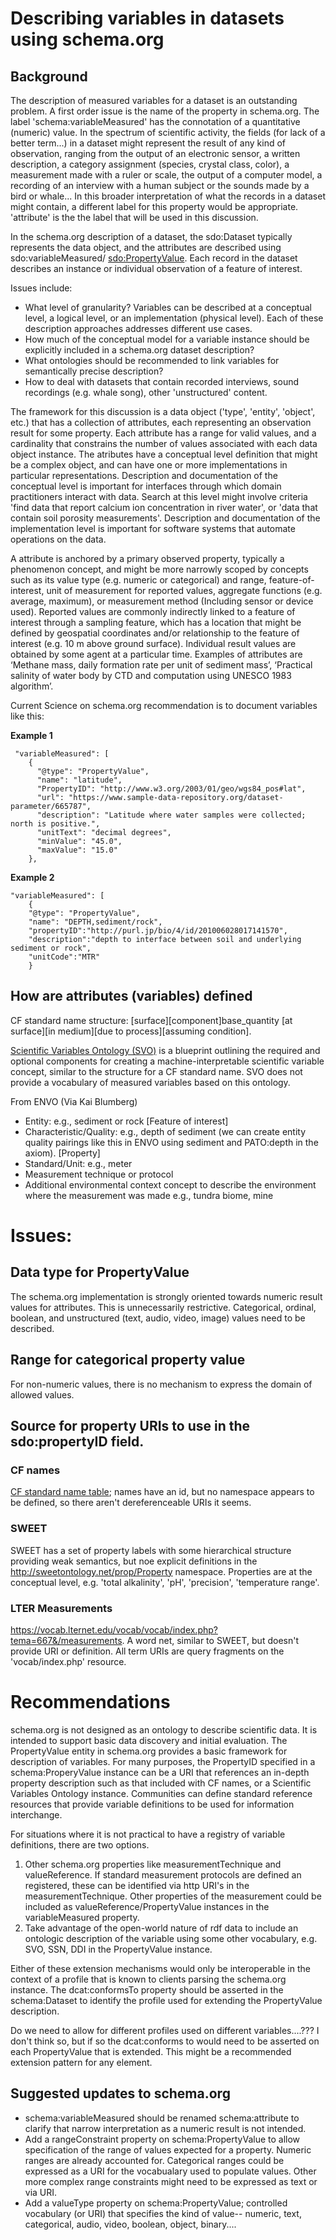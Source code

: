 # Describing variables in datasets using schema.org

## Background
The description of measured variables for a dataset is an outstanding problem. A first order issue is the name of the property in schema.org. The label  'schema:variableMeasured' has the connotation of a quantitative (numeric) value. In the spectrum of scientific activity, the fields (for lack of a better term...) in a dataset might represent the result of any kind of observation, ranging from the output of an electronic sensor, a written description, a category assignment (species, crystal class, color), a measurement made with a ruler or scale, the output of a computer model, a recording of an interview with a human subject or the sounds made by a bird or whale...   In this broader interpretation of what the records in a dataset might contain, a different label for this property would be appropriate.  'attribute' is the the label that will be used in this discussion. 

In the schema.org description of a dataset, the sdo:Dataset typically represents the data object, and the attributes are described using sdo:variableMeasured/
[sdo:PropertyValue](https://schema.org/PropertyValue). Each record in the dataset describes an instance or individual observation of a feature of interest.

Issues include:

- What level of granularity? Variables can be described at a conceptual level, a logical level, or an implementation (physical level).  Each of these description approaches addresses different use cases.
- How much of the conceptual model for a variable instance should be explicitly included in a schema.org dataset description? 
- What ontologies should be recommended to link variables for semantically precise description?
- How to deal with datasets that contain recorded interviews, sound recordings (e.g. whale song), other 'unstructured' content. 

The framework for this discussion is a data object ('type', 'entity', 'object', etc.) that has a collection of attributes, each representing an observation result for some property. Each attribute has a range for valid values, and a cardinality that constrains the number of values associated with each data object instance. The atributes have a conceptual level definition that might be a complex object, and can have one or more implementations in particular representations. Description and documentation of the conceptual level is important for interfaces through which domain practitioners interact with data. Search at this level might involve criteria 'find data that report calcium ion concentration in river water', or 'data that contain soil porosity measurements'. Description and documentation of the implementation level is important for software systems that automate operations on the data.  

A attribute is anchored by a primary observed property, typically a phenomenon concept, and might be more narrowly scoped by concepts such as its value type (e.g. numeric or categorical) and range, feature-of-interest, unit of measurement for reported values, aggregate functions (e.g. average, maximum), or measurement method (Including sensor or device used). Reported values are commonly indirectly linked to a feature of interest through a sampling feature, which has a location that might be defined by geospatial coordinates and/or relationship to the feature of interest (e.g. 10 m above ground surface). Individual result values are obtained by some agent at a particular time.  Examples of attributes are ‘Methane mass, daily formation rate per unit of sediment mass’, ‘Practical salinity of water body by CTD and computation using UNESCO 1983 algorithm’.

Current Science on schema.org recommendation is to document variables like this:

**Example 1**
```
 "variableMeasured": [
    {
      "@type": "PropertyValue",
      "name": "latitude",
      "PropertyID": "http://www.w3.org/2003/01/geo/wgs84_pos#lat",
      "url": "https://www.sample-data-repository.org/dataset-parameter/665787",
      "description": "Latitude where water samples were collected; north is positive.",
      "unitText": "decimal degrees",
      "minValue": "45.0",
      "maxValue": "15.0"
    },
```

**Example 2**
```
"variableMeasured": [
	{
	"@type": "PropertyValue",
	"name": "DEPTH,sediment/rock",
	"propertyID":"http://purl.jp/bio/4/id/201006028017141570", 
	"description":"depth to interface between soil and underlying sediment or rock", 
	"unitCode":"MTR"
	}
``` 

## How are attributes (variables) defined
CF standard name structure:
[surface][component]base_quantity [at surface][in medium][due to process][assuming condition].

[Scientific Variables Ontology (SVO)](http://www.geoscienceontology.org/svo/1.0.0/) is a blueprint outlining the required and optional components for creating a machine-interpretable scientific variable concept, similar to the structure for a CF standard name. SVO does not provide a vocabulary of measured variables based on this ontology. 


From ENVO (Via Kai Blumberg)
- Entity: e.g., sediment or rock [Feature of interest]
- Characteristic/Quality: e.g., depth of sediment (we can create entity quality pairings like this in ENVO using sediment and PATO:depth in the axiom). [Property]
- Standard/Unit: e.g., meter
- Measurement technique or protocol
- Additional environmental context concept to describe the environment where the measurement was made e.g., tundra biome, mine


# Issues:

## Data type for PropertyValue
The schema.org implementation is strongly oriented towards numeric result values for attributes. This is unnecessarily restrictive. Categorical, ordinal, boolean, and unstructured (text, audio, video, image) values need to be described.  

## Range for categorical property value
For non-numeric values, there is no mechanism to express the domain of allowed values. 

## Source for property URIs to use in the sdo:propertyID field. 
### CF names 
[CF standard name table]( https://cfconventions.org/Data/cf-standard-names/73/src/cf-standard-name-table.xml); names have an id, but no namespace appears to be defined, so there aren't dereferenceable URIs it seems.

### SWEET
SWEET has a set of property labels with some hierarchical structure providing weak semantics, but noe explicit definitions in the http://sweetontology.net/prop/Property namespace. Properties are at the conceptual level, e.g. 'total alkalinity', 'pH', 'precision', 'temperature range'. 

### LTER Measurements
https://vocab.lternet.edu/vocab/vocab/index.php?tema=667&/measurements. A word net, similar to SWEET, but doesn't provide URI or definition.  All term URIs are query fragments on the 'vocab/index.php' resource.


# Recommendations

schema.org is not designed as an ontology to describe scientific data. It is intended to support basic data discovery and initial evaluation. The PropertyValue entity in schema.org provides a basic framework for  description of variables. For many purposes, the PropertyID specified in a schema:ProperyValue instance can be a URI that references an in-depth property description such as that included with CF names, or a Scientific Variables Ontology instance. Communities can define standard reference resources that provide variable definitions to be used for information interchange. 

For situations where it is not practical to have a registry of variable definitions, there are two options. 
1. Other schema.org properties like measurementTechnique and valueReference. If standard measurement protocols are defined an registered, these can be identified via http URI's in the measurementTechnique.  Other properties of the measurement could be included as valueReference/PropertyValue instances in the variableMeasured property. 
1. Take advantage of the open-world nature of rdf data to include an ontologic description of the variable using some other vocabulary, e.g. SVO, SSN, DDI in the PropertyValue instance.

Either of these extension mechanisms would only be interoperable in the context of a profile that is known to clients parsing the schema.org instance. The dcat:conformsTo property should be asserted in the schema:Dataset to identify the profile used for extending the PropertyValue description. 

Do we need to allow for different profiles used on different variables....??? I don't think so, but if so the dcat:conforms to would need to be asserted on each PropertyValue that is extended.  This might be a recommended extension pattern for any element.

## Suggested updates to schema.org
- schema:variableMeasured should be renamed schema:attribute to clarify that narrow interpretation as a numeric result is not intended. 
- Add a rangeConstraint property on schema:PropertyValue to allow specification of the range of values expected for a property.  Numeric ranges are already accounted for. Categorical ranges could be expressed as a URI for the vocabualary used to populate values. Other more complex range constraints might need to be expressed as text or via URI.
- Add a valueType property on schema:PropertyValue; controlled vocabulary (or URI) that specifies the kind of value-- numeric, text, categorical, audio, video, boolean, object, binary....